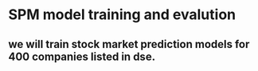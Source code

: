 # SPM model training and evalution 

## we will train stock market prediction models for 400 companies listed in dse.